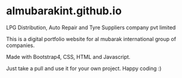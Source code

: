 # almubarakint.github.io
LPG Distribution, Auto Repair and Tyre Suppliers company pvt limited

This is a digital portfolio website for al mubarak international group of companies. 

Made with Bootstrap4, CSS, HTML and Javascript.

Just take a pull and use it for your own project. Happy coding :)
